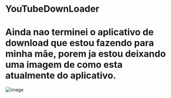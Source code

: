 # YouTubeDownLoader
<h1>Ainda nao terminei o aplicativo de download que estou fazendo para minha mãe, porem ja estou deixando uma imagem de como esta atualmente do aplicativo.</h1>

![image](https://github.com/user-attachments/assets/0ccddcc6-35a8-4acd-821a-9e38928af065)
